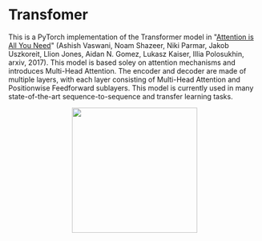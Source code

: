 # Transfomer
This is a PyTorch implementation of the Transformer model in "[Attention is All You Need](https://arxiv.org/abs/1706.03762)" (Ashish Vaswani, Noam Shazeer, Niki Parmar, Jakob Uszkoreit, Llion Jones, Aidan N. Gomez, Lukasz Kaiser, Illia Polosukhin, arxiv, 2017). This model is based soley on attention mechanisms and introduces Multi-Head Attention. The encoder and decoder are made of multiple layers, with each layer consisting of Multi-Head Attention and Positionwise Feedforward sublayers. This model is currently used in many state-of-the-art sequence-to-sequence and transfer learning tasks.  
<p align="center">
<img src="http://imgur.com/1krF2R6.png" width="250">
</p>

